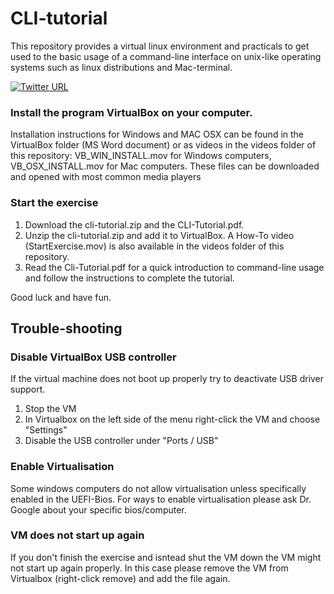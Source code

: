 # CLI-tutorial
This repository provides a virtual linux environment and practicals to get used to the basic usage of a command-line interface on unix-like operating systems such as linux distributions and Mac-terminal.

[![Twitter URL](https://img.shields.io/twitter/url/https/twitter.com/AdvancedTwigTec.svg?style=social&label=Follow%20%40AdvancedTwigTec)](https://twitter.com/AdvancedTwigTec)

### Install the program VirtualBox on your computer. 

Installation instructions for Windows and MAC OSX can be found in the VirtualBox folder (MS Word document) or as videos in the videos folder of this repository: VB_WIN_INSTALL.mov for Windows computers, VB_OSX_INSTALL.mov for Mac computers. These files can be downloaded and opened with most common media players

### Start the exercise

1. Download the cli-tutorial.zip and the CLI-Tutorial.pdf.
2. Unzip the cli-tutorial.zip and add it to VirtualBox. A How-To video (StartExercise.mov) is also available in the videos folder of this repository.
3. Read the Cli-Tutorial.pdf for a quick introduction to command-line usage and follow the instructions to complete the tutorial.

Good luck and have fun.

## Trouble-shooting

### Disable VirtualBox USB controller 
If the virtual machine does not boot up properly try to deactivate USB driver support. 
1. Stop the VM
2. In Virtualbox on the left side of the menu right-click the VM and choose "Settings"
3. Disable the USB controller under "Ports / USB"


### Enable Virtualisation
Some windows computers do not allow virtualisation unless specifically enabled in the UEFI-Bios. For ways to enable virtualisation please ask Dr. Google about your specific bios/computer.

### VM does not start up again
If you don't finish the exercise and isntead shut the VM down the VM might not start up again properly. In this case please remove the VM from Virtualbox (right-click remove) and add the file again.
